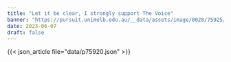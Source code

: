 ```yaml
---
title: "Let it be clear, I strongly support The Voice"
banner: "https://pursuit.unimelb.edu.au/__data/assets/image/0028/75925/Let-it-be-clear,-I-strongly-support-The-Voice-_9ac620b5-6cd0-4166-9111-d062d834b126.jpg"
date: 2023-06-07
draft: false
---
```


{{< json_article file="data/p75920.json" >}}
